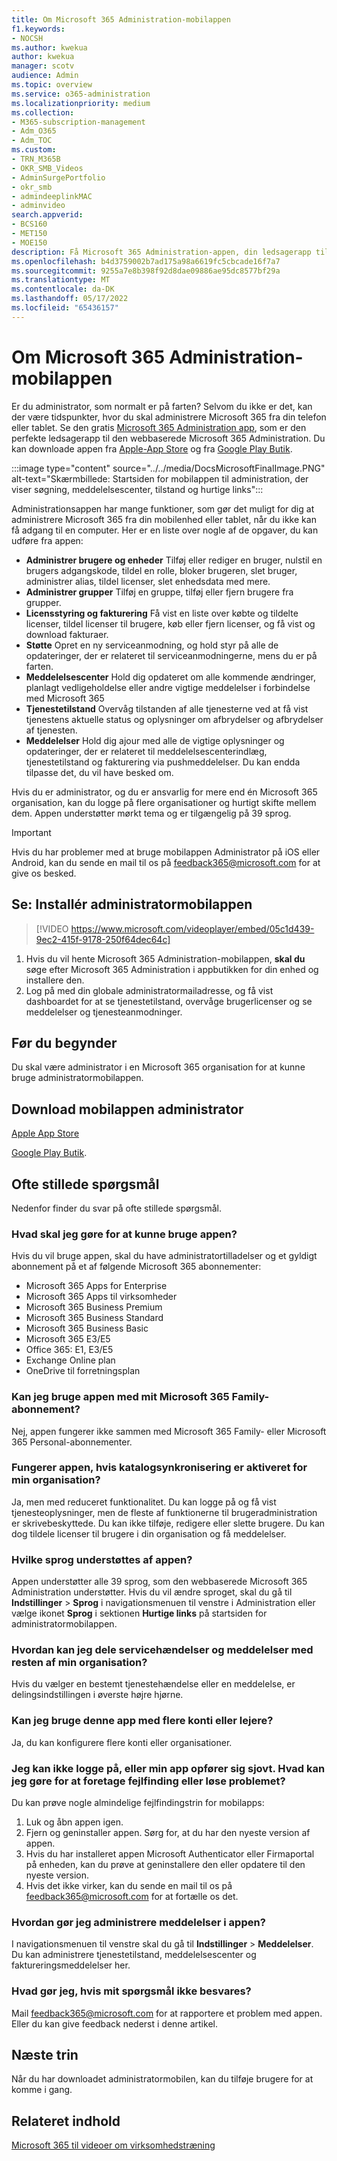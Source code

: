 ```yaml
---
title: Om Microsoft 365 Administration-mobilappen
f1.keywords:
- NOCSH
ms.author: kwekua
author: kwekua
manager: scotv
audience: Admin
ms.topic: overview
ms.service: o365-administration
ms.localizationpriority: medium
ms.collection:
- M365-subscription-management
- Adm_O365
- Adm_TOC
ms.custom:
- TRN_M365B
- OKR_SMB_Videos
- AdminSurgePortfolio
- okr_smb
- admindeeplinkMAC
- adminvideo
search.appverid:
- BCS160
- MET150
- MOE150
description: Få Microsoft 365 Administration-appen, din ledsagerapp til den webbaserede Microsoft 365 Administration, til at administrere din onlineorganisation fra din telefon eller tablet.
ms.openlocfilehash: b4d3759002b7ad175a98a6619fc5cbcade16f7a7
ms.sourcegitcommit: 9255a7e8b398f92d8dae09886ae95dc8577bf29a
ms.translationtype: MT
ms.contentlocale: da-DK
ms.lasthandoff: 05/17/2022
ms.locfileid: "65436157"
---
```

# <a name="about-the-microsoft-365-admin-mobile-app"></a>Om Microsoft 365 Administration-mobilappen

Er du administrator, som normalt er på farten? Selvom du ikke er det, kan der være tidspunkter, hvor du skal administrere Microsoft 365 fra din telefon eller tablet. Se den gratis [Microsoft 365 Administration app](https://go.microsoft.com/fwlink/?LinkID=627216), som er den perfekte ledsagerapp til den webbaserede Microsoft 365 Administration. Du kan downloade appen fra [Apple-App Store](https://apps.apple.com/app/apple-store/id761397963?pt=80423&ct=docsaboutadminapp&mt=8) og fra [Google Play Butik](https://play.google.com/store/apps/details?id=com.ms.office365admin&referrer=utm_source%3Ddocsaboutadminapp%26utm_campaign%25docsaboutadminapp).

:::image type="content" source="../../media/DocsMicrosoftFinalImage.PNG" alt-text="Skærmbillede: Startsiden for mobilappen til administration, der viser søgning, meddelelsescenter, tilstand og hurtige links":::

Administrationsappen har mange funktioner, som gør det muligt for dig at administrere Microsoft 365 fra din mobilenhed eller tablet, når du ikke kan få adgang til en computer. Her er en liste over nogle af de opgaver, du kan udføre fra appen:

- **Administrer brugere og enheder** Tilføj eller rediger en bruger, nulstil en brugers adgangskode, tildel en rolle, bloker brugeren, slet bruger, administrer alias, tildel licenser, slet enhedsdata med mere.
- **Administrer grupper** Tilføj en gruppe, tilføj eller fjern brugere fra grupper.
- **Licensstyring og fakturering** Få vist en liste over købte og tildelte licenser, tildel licenser til brugere, køb eller fjern licenser, og få vist og download fakturaer.
- **Støtte** Opret en ny serviceanmodning, og hold styr på alle de opdateringer, der er relateret til serviceanmodningerne, mens du er på farten.
- **Meddelelsescenter** Hold dig opdateret om alle kommende ændringer, planlagt vedligeholdelse eller andre vigtige meddelelser i forbindelse med Microsoft 365
- **Tjenestetilstand** Overvåg tilstanden af alle tjenesterne ved at få vist tjenestens aktuelle status og oplysninger om afbrydelser og afbrydelser af tjenesten.
- **Meddelelser** Hold dig ajour med alle de vigtige oplysninger og opdateringer, der er relateret til meddelelsescenterindlæg, tjenestetilstand og fakturering via pushmeddelelser. Du kan endda tilpasse det, du vil have besked om.

Hvis du er administrator, og du er ansvarlig for mere end én Microsoft 365 organisation, kan du logge på flere organisationer og hurtigt skifte mellem dem. Appen understøtter mørkt tema og er tilgængelig på 39 sprog.
  
> [!IMPORTANT]
> Hvis du har problemer med at bruge mobilappen Administrator på iOS eller Android, kan du sende en mail til os på [feedback365@microsoft.com](mailto:feedback365@microsoft.com) for at give os besked.

## <a name="watch-install-the-admin-mobile-app"></a>Se: Installér administratormobilappen

> [!VIDEO https://www.microsoft.com/videoplayer/embed/05c1d439-9ec2-415f-9178-250f64dec64c]

1. Hvis du vil hente Microsoft 365 Administration-mobilappen, **skal du** søge efter Microsoft 365 Administration i appbutikken for din enhed og installere den.
2. Log på med din globale administratormailadresse, og få vist dashboardet for at se tjenestetilstand, overvåge brugerlicenser og se meddelelser og tjenesteanmodninger.

## <a name="before-you-begin"></a>Før du begynder

Du skal være administrator i en Microsoft 365 organisation for at kunne bruge administratormobilappen.
  
## <a name="download-the-admin-mobile-app"></a>Download mobilappen administrator

[Apple App Store](https://apps.apple.com/app/apple-store/id761397963?pt=80423&ct=docsaboutadminapp&mt=8) 

[Google Play Butik](https://play.google.com/store/apps/details?id=com.ms.office365admin&referrer=utm_source%3Ddocsaboutadminapp%26utm_campaign%25docsaboutadminapp).

## <a name="frequently-asked-questions"></a>Ofte stillede spørgsmål

Nedenfor finder du svar på ofte stillede spørgsmål.
  
### <a name="what-do-i-need-to-do-to-be-able-to-use-the-app"></a>Hvad skal jeg gøre for at kunne bruge appen?

Hvis du vil bruge appen, skal du have administratortilladelser og et gyldigt abonnement på et af følgende Microsoft 365 abonnementer:

- Microsoft 365 Apps for Enterprise
- Microsoft 365 Apps til virksomheder
- Microsoft 365 Business Premium
- Microsoft 365 Business Standard
- Microsoft 365 Business Basic
- Microsoft 365 E3/E5
- Office 365: E1, E3/E5
- Exchange Online plan
- OneDrive til forretningsplan
  
### <a name="can-i-use-the-app-with-my-microsoft-365-family-subscription"></a>Kan jeg bruge appen med mit Microsoft 365 Family-abonnement?

Nej, appen fungerer ikke sammen med Microsoft 365 Family- eller Microsoft 365 Personal-abonnementer.

### <a name="will-the-app-work-if-my-organization-has-directory-synchronization-enabled"></a>Fungerer appen, hvis katalogsynkronisering er aktiveret for min organisation?

Ja, men med reduceret funktionalitet. Du kan logge på og få vist tjenesteoplysninger, men de fleste af funktionerne til brugeradministration er skrivebeskyttede. Du kan ikke tilføje, redigere eller slette brugere. Du kan dog tildele licenser til brugere i din organisation og få meddelelser.
  
### <a name="what-languages-are-supported-by-the-app"></a>Hvilke sprog understøttes af appen?

Appen understøtter alle 39 sprog, som den webbaserede Microsoft 365 Administration understøtter. Hvis du vil ændre sproget, skal du gå til **Indstillinger** >  **Sprog** i navigationsmenuen til venstre i Administration eller vælge ikonet **Sprog** i sektionen **Hurtige links** på startsiden for administratormobilappen.
  
### <a name="how-can-i-share-the-service-incidents-and-messages-with-the-rest-of-my-organization"></a>Hvordan kan jeg dele servicehændelser og meddelelser med resten af min organisation?

Hvis du vælger en bestemt tjenestehændelse eller en meddelelse, er delingsindstillingen i øverste højre hjørne.
  
### <a name="can-i-use-this-app-with-multiple-accounts-or-tenants"></a>Kan jeg bruge denne app med flere konti eller lejere?

Ja, du kan konfigurere flere konti eller organisationer.

### <a name="im-unable-to-login-or-my-app-is-acting-funny-what-can-i-do-to-troubleshoot-or-fix-the-issue"></a>Jeg kan ikke logge på, eller min app opfører sig sjovt. Hvad kan jeg gøre for at foretage fejlfinding eller løse problemet?

Du kan prøve nogle almindelige fejlfindingstrin for mobilapps:

1. Luk og åbn appen igen.
1. Fjern og geninstaller appen. Sørg for, at du har den nyeste version af appen.
1. Hvis du har installeret appen Microsoft Authenticator eller Firmaportal på enheden, kan du prøve at geninstallere den eller opdatere til den nyeste version.
1. Hvis det ikke virker, kan du sende en mail til os på feedback365@microsoft.com for at fortælle os det.

### <a name="how-do-i-manage-notifications-in-the-app"></a>Hvordan gør jeg administrere meddelelser i appen?

I navigationsmenuen til venstre skal du gå til **Indstillinger** >  **Meddelelser**. Du kan administrere tjenestetilstand, meddelelsescenter og faktureringsmeddelelser her.

### <a name="what-do-i-do-if-my-question-isnt-answered"></a>Hvad gør jeg, hvis mit spørgsmål ikke besvares?

Mail [feedback365@microsoft.com](mailto:feedback365@microsoft.com) for at rapportere et problem med appen. Eller du kan give feedback nederst i denne artikel.

## <a name="next-steps"></a>Næste trin

Når du har downloadet administratormobilen, kan du tilføje brugere for at komme i gang.
  
## <a name="related-content"></a>Relateret indhold

[Microsoft 365 til videoer om virksomhedstræning](../../business-video/index.yml)
